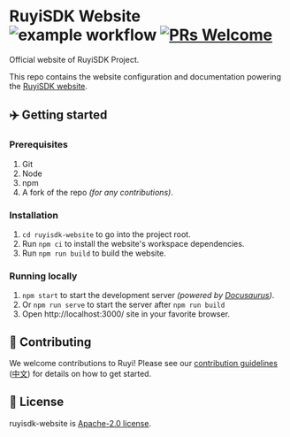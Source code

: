 # RuyiSDK Website ![example workflow](https://github.com/ruyisdk/ruyisdk-website/actions/workflows/deploy.yml/badge.svg) [![PRs Welcome](https://img.shields.io/badge/PRs-welcome-brightgreen.svg)](CONTRIBUTING.md)

Official website of RuyiSDK Project.

This repo contains the website configuration and documentation powering the [RuyiSDK website](https://ruyisdk.org/).

## ✈️ Getting started

### Prerequisites

1.  Git
1.  Node
1.  npm
1.  A fork of the repo _(for any contributions)_.

### Installation

1.  `cd ruyisdk-website` to go into the project root.
1.  Run `npm ci` to install the website's workspace dependencies.
1.  Run `npm run build` to build the website.

### Running locally

1.  `npm start` to start the development server _(powered by [Docusaurus](https://v2.docusaurus.io))_.
1.  Or `npm run serve` to start the server after `npm run build`
1.  Open http://localhost:3000/ site in your favorite browser.

## 👏 Contributing

We welcome contributions to Ruyi! Please see our [contribution guidelines](./CONTRIBUTING.md) ([中文](./CONTRIBUTING.zh.md)) for details on how to get started.

## 📄 License

ruyisdk-website is [Apache-2.0 license](./LICENSE).
